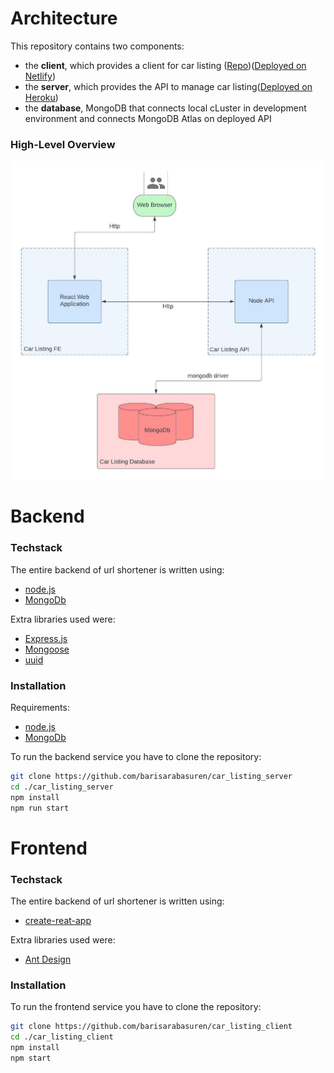 # Architecture

This repository contains two components:
* the **client**, which provides a client for car listing ([Repo](https://github.com/barisarabasuren/car_listing_client))([Deployed on Netlify](https://car-listing-umut.netlify.app/))
* the **server**, which provides the API to manage car listing([Deployed on Heroku](https://guarded-caverns-65239.herokuapp.com/))
* the **database**, MongoDB that connects local cLuster in development environment and connects MongoDB Atlas on deployed API

### High-Level Overview
![Architecture](./architecture.jpeg?raw=true)

# Backend

### Techstack
The entire backend of url shortener is written using:
- [node.js](https://nodejs.org/en/)
- [MongoDb](https://www.mongodb.com/try/download/community)


Extra libraries used were:
- [Express.js](https://expressjs.com/)
- [Mongoose](https://mongoosejs.com/)
- [uuid](https://github.com/uuidjs/uuid/)

### Installation
Requirements:
* [node.js](https://nodejs.org/en/)
* [MongoDb](https://www.mongodb.com/try/download/community)

To run the backend service you have to clone the repository:
```zsh
git clone https://github.com/barisarabasuren/car_listing_server
cd ./car_listing_server
npm install
npm run start
```
# Frontend

### Techstack
The entire backend of url shortener is written using:
- [create-reat-app](https://create-react-app.dev/)


Extra libraries used were:
- [Ant Design](https://ant.design/)

### Installation

To run the frontend service you have to clone the repository:
```zsh
git clone https://github.com/barisarabasuren/car_listing_client
cd ./car_listing_client
npm install
npm start
```
